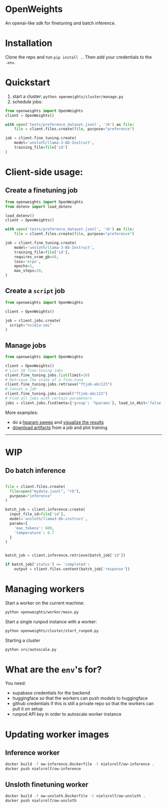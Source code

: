 # OpenWeights
An openai-like sdk for finetuning and batch inference.

# Installation
Clone the repo and run `pip install .`.
Then add your credentials to the `.env`.

# Quickstart
1. start a cluster: `python openweights/cluster/manage.py`
2. schedule jobs:
```python
from openweights import OpenWeights
client = OpenWeights()

with open('tests/preference_dataset.jsonl', 'rb') as file:
    file = client.files.create(file, purpose="preference")

job = client.fine_tuning.create(
    model='unsloth/llama-3-8b-Instruct',
    training_file=file['id']
)
```

# Client-side usage:

## Create a finetuning job

```python
from openweights import OpenWeights
from dotenv import load_dotenv

load_dotenv()
client = OpenWeights()

with open('tests/preference_dataset.jsonl', 'rb') as file:
    file = client.files.create(file, purpose="preference")

job = client.fine_tuning.create(
    model='unsloth/llama-3-8b-Instruct',
    training_file=file['id'],
    requires_vram_gb=48,
    loss='orpo',
    epochs=1,
    max_steps=20,
)
```

## Create a `script` job
```python
from openweights import OpenWeights

client = OpenWeights()

job = client.jobs.create(
  script="nvidia-smi"
)
```

## Manage jobs

```python
from openweights import OpenWeights

client = OpenWeights()
# List 10 fine-tuning jobs
client.fine_tuning.jobs.list(limit=10)
# Retrieve the state of a fine-tune
client.fine_tuning.jobs.retrieve("ftjob-abc123")
# Cancel a job
client.fine_tuning.jobs.cancel("ftjob-abc123")
# Find all jobs with certain parameters
jobs = client.jobs.find(meta={'group': 'hparams'}, load_in_4bit='false')
```

More examples:
- do a [hparam sweep](example/hparams_sweep.py) and [visualize the results](example/analyze_hparam_sweep.ipynb)
- [download artifacts](example/download.py) from a job and plot training

---
# WIP
## Do batch inference
```python

file = client.files.create(
  file=open("mydata.jsonl", "rb"),
  purpose="inference"
)

batch_job = client.inference.create(
  input_file_id=file['id'],
  model='unsloth/llama3-8b-instruct',
  params={
    'max_tokens': 600,
    'temperature': 0.7
  }
)


batch_job = client.inference.retrieve(batch_job['id'])

if batch_job['status'] == 'completed':
    output = client.files.content(batch_job['response'])
```



# Managing workers

Start a worker on the current machine:
```sh
python openweights/worker/main.py
```

Start a single runpod instance with a worker:
```sh
python openweights/cluster/start_runpod.py
```

Starting a cluster
```sh
python src/autoscale.py
```

# What are the `env`'s for?
You need:
- supabase credentials for the backend
- huggingface so that the workers can push models to huggingface
- github credentials if this is still a private repo so that the workers can pull it on setup
- runpod API key in order to autoscale worker instance

# Updating worker images

## Inference worker
```sh
docker build -f ow-inference.Dockerfile -t nielsrolf/ow-inference .
docker push nielsrolf/ow-inference
```

## Unsloth finetuning worker
```sh
docker build -f ow-unsloth.Dockerfile -t nielsrolf/ow-unsloth .
docker push nielsrolf/ow-unsloth
```
